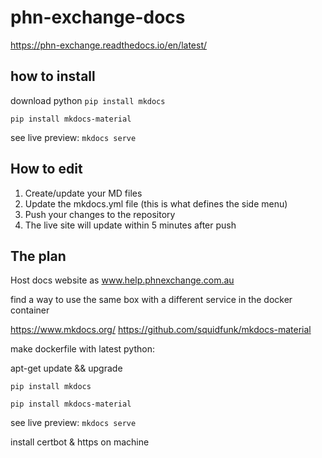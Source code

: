 # phn-exchange-docs

 https://phn-exchange.readthedocs.io/en/latest/ 
 

## how to install

download python
`pip install mkdocs`

`pip install mkdocs-material`

see live preview: `mkdocs serve`

## How to edit

1. Create/update your MD files
2. Update the mkdocs.yml file (this is what defines the side menu)
3. Push your changes to the repository
4. The live site will update within 5 minutes after push


## The plan

Host docs website as www.help.phnexchange.com.au

find a way to use the same box with a different service in the docker container

https://www.mkdocs.org/
https://github.com/squidfunk/mkdocs-material

make dockerfile with latest python:

apt-get update && upgrade

`pip install mkdocs`

`pip install mkdocs-material`

see live preview: `mkdocs serve`

install certbot & https on machine